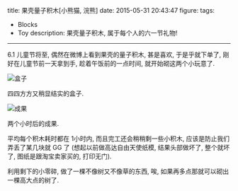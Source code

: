 title: 果壳量子积木[小熊猫, 浣熊]
date: 2015-05-31 20:43:47
figure:
tags:
- Blocks
- Toy
description: 果壳量子积木, 属于每个人的六一节礼物!
---


6.1 儿童节将至, 偶然在微博上看到果壳的量子积木, 甚是喜欢, 于是乎就下单了, 刚好在儿童节前一天拿到手, 趁着午饭前的一点时间, 就开始砌这两个小玩意了.

![盒子](http://7xirxu.com1.z0.glb.clouddn.com/2015/05/DSC00018-C.jpg)

四四方方又稍显结实的盒子.

![成果](http://7xirxu.com1.z0.glb.clouddn.com/2015/05/DSC00024-C.jpg)

两个小时后的成果.

平均每个积木耗时都在 1小时内, 而且完工还会稍稍剩一些小积木, 应该是防止我们弄丢了某几块就 GG 了 (想起以前做高达自由天使纸模, 结果头部做坏了, 整个就坏了, 图纸是跟淘宝卖家买的, 打印无门).

利用剩下的小零碎, 做了一棵不像树又不像草的东西, 唉, 如果再多点那就可以砌出一棵高大点的树了.


